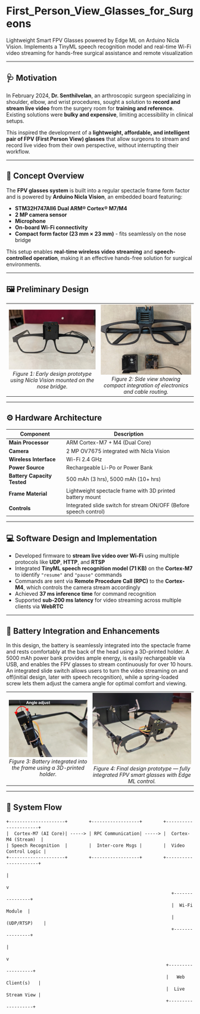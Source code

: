 # First_Person_View_Glasses_for_Surgeons
Lightweight Smart FPV Glasses powered by Edge ML on Arduino Nicla Vision. Implements a TinyML speech recognition model and real-time Wi-Fi video streaming for hands-free surgical assistance and remote visualization

---

## 🩺 Motivation

In February 2024, **Dr. Senthilvelan**, an arthroscopic surgeon specializing in shoulder, elbow, and wrist procedures, sought a solution to **record and stream live video** from the surgery room for **training and reference**.  
Existing solutions were **bulky and expensive**, limiting accessibility in clinical setups.

This inspired the development of a **lightweight, affordable, and intelligent pair of FPV (First Person View) glasses** that allow surgeons to stream and record live video from their own perspective, without interrupting their workflow.

---

## 🧠 Concept Overview

The **FPV glasses system** is built into a regular spectacle frame form factor and is powered by **Arduino Nicla Vision**, an embedded board featuring:

- **STM32H747AII6 Dual ARM® Cortex® M7/M4**
- **2 MP camera sensor**
- **Microphone**
- **On-board Wi-Fi connectivity**
- **Compact form factor (23 mm × 23 mm)** - fits seamlessly on the nose bridge

This setup enables **real-time wireless video streaming** and **speech-controlled operation**, making it an effective hands-free solution for surgical environments.

---

## 🖼️ Preliminary Design

<table>
  <tr>
    <td align="center">
      <img src="Images/design_specs_1.png" alt="FPV Smart Glasses Front View" width="300"/>
      <br/>
      <em>Figure 1: Early design prototype using Nicla Vision mounted on the nose bridge.</em>
    </td>
    <td align="center">
      <img src="Images/design_specs_2.png" alt="FPV Smart Glasses Side View" width="300"/>
      <br/>
      <em>Figure 2: Side view showing compact integration of electronics and cable routing.</em>
    </td>
  </tr>
</table>


---

## ⚙️ Hardware Architecture

| Component | Description |
|------------|-------------|
| **Main Processor** | ARM Cortex-M7 + M4 (Dual Core) |
| **Camera** | 2 MP OV7675 integrated with Nicla Vision |
| **Wireless Interface** | Wi-Fi 2.4 GHz |
| **Power Source** | Rechargeable Li-Po or Power Bank |
| **Battery Capacity Tested** | 500 mAh (3 hrs), 5000 mAh (10+ hrs) |
| **Frame Material** | Lightweight spectacle frame with 3D printed battery mount |
| **Controls** | Integrated slide switch for stream ON/OFF (Before speech control) |

---

## 💻 Software Design and Implementation

- Developed firmware to **stream live video over Wi-Fi** using multiple protocols like **UDP**, **HTTP**, and **RTSP**
- Integrated **TinyML speech recognition model (71 KB)** on the **Cortex-M7** to identify `"resume"` and `"pause"` commands  
- Commands are sent via **Remote Procedure Call (RPC)** to the **Cortex-M4**, which controls the camera stream accordingly
- Achieved **37 ms inference time** for command recognition
- Supported **sub-200 ms latency** for video streaming across multiple clients via **WebRTC**

---

## 🔋 Battery Integration and Enhancements

In this design, the battery is seamlessly integrated into the spectacle frame and rests comfortably at the back of the head using a 3D-printed holder. A 5000 mAh power bank provides ample energy, is easily rechargeable via USB, and enables the FPV glasses to stream continuously for over 10 hours. An integrated slide switch allows users to turn the video streaming on and off(initial design, later with speech recognition), while a spring-loaded screw lets them adjust the camera angle for optimal comfort and viewing.

<table>
  <tr>
    <td align="center">
      <img src="Images/battery_1.png" alt="Battery Mount Integration" width="300"/>
      <br/>
      <em>Figure 3: Battery integrated into the frame using a 3D-printed holder.</em>
    </td>
    <td align="center">
      <img src="Images/battery_2.png" alt="Final FPV Smart Glasses Design" width="300"/>
      <br/>
      <em>Figure 4: Final design prototype — fully integrated FPV smart glasses with Edge ML control.</em>
    </td>
  </tr>
</table>


---

## 🧩 System Flow

```text
+---------------------+        +------------------+        +----------------------+
|  Cortex-M7 (AI Core)| -----> | RPC Communication| -----> |  Cortex-M4 (Stream)  |
| Speech Recognition  |        |  Inter-core Msgs |        |  Video Control Logic |
+---------------------+        +------------------+        +----------------------+
                                                                       |
                                                                       v
                                                              +----------------+
                                                              |  Wi-Fi Module  |
                                                              |  (UDP/RTSP)    |
                                                              +----------------+
                                                                       |
                                                                       v
                                                            +-------------------+
                                                            |   Web Client(s)   |
                                                            |  Live Stream View |
                                                            +-------------------+


